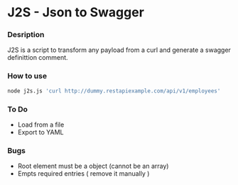 # J2S - Json to Swagger

### Desription

J2S is a script to transform any payload from a curl and
generate a swagger definittion comment.

### How to use

```bash
node j2s.js 'curl http://dummy.restapiexample.com/api/v1/employees'
```

### To Do ###

- Load from a file
- Export to YAML

### Bugs ###

- Root element must be a object (cannot be an array)
- Empts required entries ( remove it manually )

